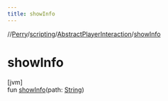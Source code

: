 ```yaml
---
title: showInfo
---
```

//[Perry](../../../index.html)/[scripting](../index.html)/[AbstractPlayerInteraction](index.html)/[showInfo](show-info.html)



# showInfo



[jvm]\
fun [showInfo](show-info.html)(path: [String](https://kotlinlang.org/api/latest/jvm/stdlib/kotlin/-string/index.html))




